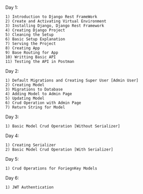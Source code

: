 <!-- Django Rest Framework Course -->

Day 1:

    1) Introduction to Django Rest FrameWork
    2) Create and Activating Virtual Environment
    3) Installing Django, Django Rest Framework
    4) Creating Django Project
    5) Cleaning the Setup
    6) Basic Setup Explanation
    7) Serving the Project
    8) Creating App
    9) Base Routing for App
    10) Writting Basic API
    11) Testing the API in Postman


Day 2:

    1) Default Migrations and Creating Super User [Admin User]
    2) Creating Model
    3) Migrations to Database
    4) Adding Model to Admin Page
    5) Updating Model
    6) Crud Operation with Admin Page
    7) Return String for Model


Day 3:

    1) Basic Model Crud Operation [Without Serializer]


Day 4:

    1) Creating Serializer
    2) Basic Model Crud Operation [With Serializer]


Day 5:

    1) Crud Operations for ForiegnKey Models

Day 6:

    1) JWT Authentication